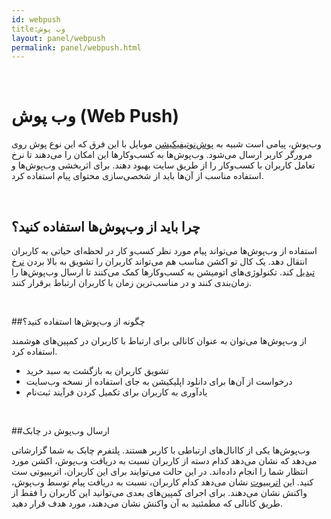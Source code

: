 ```yaml
---  
id: webpush  
title:وب پوش  
layout: panel/webpush  
permalink: panel/webpush.html  
--- 
```


<br>

# وب پوش (Web Push) 


وب‌پوش، پیامی است شبیه به [پوش‌نوتیفیکیشن]() موبایل با این فرق که این نوع پوش روی مرورگر کاربر ارسال می‌شود. وب‌پوش‌ها به کسب‌و‌کارها این امکان را می‌دهند تا نرخ تعامل کاربران با کسب‌و‌کار را از طریق سایت بهبود دهند. برای اثربخشی وب‌پوش‌ها و استفاده مناسب از آن‌ها باید از شخصی‌سازی محتوای پیام استفاده کرد.

<br>

## چرا باید از وب‌پوش‌ها استفاده کنید؟ ‌ 

استفاده از وب‌پوش‌ها می‌تواند پیام مورد نظر کسب‌و ‌کار در لحظه‌ای حیاتی به کاربران انتقال دهد. یک کال تو اکشن مناسب هم می‌تواند کاربران را تشویق به بالا بردن [نرخ تبدیل]() کند. تکنولوژی‌های اتومیشن به کسب‌و‌کارها کمک می‌کنند تا ارسال وب‌پوش‌ها را زمان‌بندی کنند و در مناسب‌ترین زمان با کاربران ارتباط برقرار کنند.

<br>

##چگونه از وب‌پوش‌ها استفاده کنید؟‌ 

از وب‌پوش‌ها می‌توان به عنوان کانالی برای ارتباط با کاربران در کمپین‌های هوشمند استفاده کرد. 

- تشویق کاربران به بازگشت به سبد خرید
- درخواست از آن‌ها برای دانلود اپلیکیشن به جای استفاده از نسخه وب‌سایت 
- یادآوری به کاربران برای تکمیل کردن فرآیند ثبت‌نام 

<br>


##ارسال وب‌پوش در چابک 

وب‌پوش‌ها یکی از کاانال‌های ارتباطی با کاربر هستند. پلتفرم چابک به شما گزارشاتی می‌دهد که نشان می‌دهد کدام دسته از کاربران نسبت به دریافت وب‌پوش، اکشن مورد انتظار شما را انجام داده‌اند. در این حالت می‌توایند برای این کاربران، اتریبیوتی ست کنید. این [اتریبیوت]() نشان می‌دهد کدام کاربران، نسبت به دریافت پیام توسط وب‌پوش، واکنش نشان می‌دهند. برای اجرای کمپین‌های بعدی می‌توانید این کاربران را فقط از طریق کانالی که مطمئنید به آن واکنش نشان می‌دهند، مورد هدف قرار دهید.

<br> 
